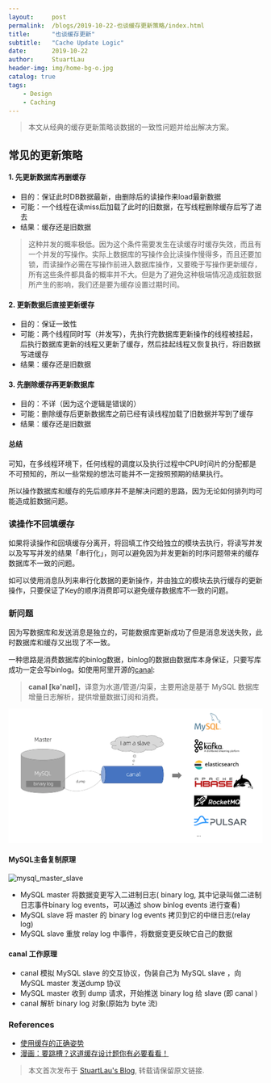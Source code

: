 ```yaml
---
layout:     post
permalink:  /blogs/2019-10-22-也谈缓存更新策略/index.html
title:      "也谈缓存更新"
subtitle:   "Cache Update Logic"
date:       2019-10-22
author:     StuartLau
header-img: img/home-bg-o.jpg
catalog: true
tags:
    - Design
    - Caching
---
```

    
> 本文从经典的缓存更新策略谈数据的一致性问题并给出解决方案。

## 常见的更新策略

#### 1. 先更新数据库再删缓存
- 目的：保证此时DB数据最新，由删除后的读操作来load最新数据
- 可能：一个线程在读miss后加载了此时的旧数据，在写线程删除缓存后写了进去
- 结果：缓存还是旧数据

> 这种并发的概率极低。因为这个条件需要发生在读缓存时缓存失效，而且有一个并发的写操作。实际上数据库的写操作会比读操作慢得多，而且还要加锁，而读操作必需在写操作前进入数据库操作，又要晚于写操作更新缓存，所有这些条件都具备的概率并不大。但是为了避免这种极端情况造成脏数据所产生的影响，我们还是要为缓存设置过期时间。
  
#### 2. 更新数据后直接更新缓存
- 目的：保证一致性
- 可能：两个线程同时写（并发写），先执行完数据库更新操作的线程被挂起，后执行数据库更新的线程又更新了缓存，然后挂起线程又恢复执行，将旧数据写进缓存
- 结果：缓存还是旧数据

#### 3. 先删除缓存再更新数据库
- 目的：不详（因为这个逻辑是错误的）
- 可能：删除缓存后更新数据库之前已经有读线程加载了旧数据并写到了缓存
- 结果：缓存还是旧数据    

#### 总结
可知，在多线程环境下，任何线程的调度以及执行过程中CPU时间片的分配都是不可预知的，所以一些常规的想法可能并不一定按照预期的结果执行。

所以操作数据库和缓存的先后顺序并不是解决问题的思路，因为无论如何排列均可能造成脏数据问题。

### 读操作不回填缓存
如果将读操作和回填缓存分离开，将回填工作交给独立的模块去执行，将读写并发以及写写并发的结果「串行化」，则可以避免因为并发更新的时序问题带来的缓存数据库不一致的问题。

如可以使用消息队列来串行化数据的更新操作，并由独立的模块去执行缓存的更新操作，只要保证了Key的顺序消费即可以避免缓存数据库不一致的问题。

### 新问题
因为写数据库和发送消息是独立的，可能数据库更新成功了但是消息发送失败，此时数据库和缓存又出现了不一致。

一种思路是消费数据库的binlog数据，binlog的数据由数据库本身保证，只要写库成功一定会写binlog。如使用阿里开源的[canal](https://github.com/alibaba/canal):

> **canal [kə'næl]**，译意为水道/管道/沟渠，主要用途是基于 MySQL 数据库增量日志解析，提供增量数据订阅和消费。
  
![canal](https://raw.githubusercontent.com/bucketli/simpletools/master/main_func_v2.png)  
#### MySQL主备复制原理
![mysql_master_slave](https://camo.githubusercontent.com/eec1605862fe9e9989b97dd24f28a4bc5d7debec/687474703a2f2f646c2e69746579652e636f6d2f75706c6f61642f6174746163686d656e742f303038302f333038362f34363863316131342d653761642d333239302d396433642d3434616335303161373232372e6a7067)

- MySQL master 将数据变更写入二进制日志( binary log, 其中记录叫做二进制日志事件binary log events，可以通过 show binlog events 进行查看)
- MySQL slave 将 master 的 binary log events 拷贝到它的中继日志(relay log)
- MySQL slave 重放 relay log 中事件，将数据变更反映它自己的数据
#### canal 工作原理
- canal 模拟 MySQL slave 的交互协议，伪装自己为 MySQL slave ，向 MySQL master 发送dump 协议
- MySQL master 收到 dump 请求，开始推送 binary log 给 slave (即 canal )
- canal 解析 binary log 对象(原始为 byte 流)

### References
- [使用缓存的正确姿势](https://juejin.im/post/5af5b2c36fb9a07ac65318bd)
- [漫画：要跳槽？这道缓存设计题你有必要看看！](https://mp.weixin.qq.com/s/kldwdfNUloJHGE43VaFeGg)

> 本文首次发布于 [StuartLau's Blog](https://stuartlau.github.io), 
转载请保留原文链接.
